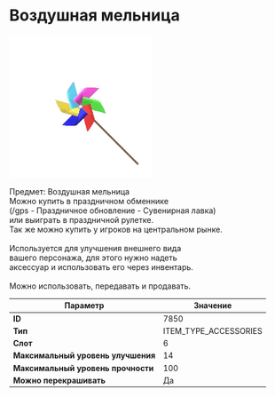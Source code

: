# Воздушная мельница

![Item Image](../img/7850.webp?raw=true)

Предмет: Воздушная мельница<br>Можно купить в праздничном обменнике<br>(/gps - Праздничное обновление - Сувенирная лавка)<br>или выиграть в праздничной рулетке.<br>Так же можно купить у игроков на центральном рынке.<br><br>Используется для улучшения внешнего вида<br>вашего персонажа, для этого нужно надеть<br>аксессуар и использовать его через инвентарь.<br><br>Можно использовать, передавать и продавать.


| Параметр | Значение |
|----------|----------|
| **ID** | 7850 |
| **Тип** | ITEM_TYPE_ACCESSORIES |
| **Слот** | 6 |
| **Максимальный уровень улучшения** | 14 |
| **Максимальный уровень прочности** | 100 |
| **Можно перекрашивать** | Да |

